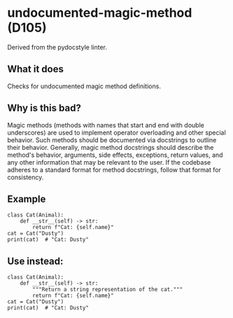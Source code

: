 # undocumented-magic-method (D105)
Derived from the pydocstyle linter.
## What it does
Checks for undocumented magic method definitions.
## Why is this bad?
Magic methods (methods with names that start and end with double
underscores) are used to implement operator overloading and other special
behavior. Such methods should be documented via docstrings to
outline their behavior.
Generally, magic method docstrings should describe the method's behavior,
arguments, side effects, exceptions, return values, and any other
information that may be relevant to the user.
If the codebase adheres to a standard format for method docstrings, follow
that format for consistency.
## Example
```
class Cat(Animal):
    def __str__(self) -> str:
        return f"Cat: {self.name}"
cat = Cat("Dusty")
print(cat)  # "Cat: Dusty"
```
## Use instead:
```
class Cat(Animal):
    def __str__(self) -> str:
        """Return a string representation of the cat."""
        return f"Cat: {self.name}"
cat = Cat("Dusty")
print(cat)  # "Cat: Dusty"
```